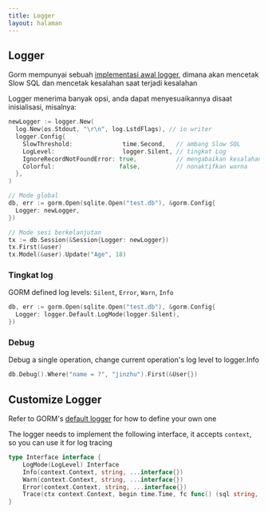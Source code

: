 ```yaml
---
title: Logger
layout: halaman
---
```


## Logger

Gorm mempunyai sebuah [implementasi awal logger](https://github.com/go-gorm/gorm/blob/master/logger/logger.go), dimana akan mencetak Slow SQL dan mencetak kesalahan saat terjadi kesalahan

Logger menerima banyak opsi, anda dapat menyesuaikannya disaat inisialisasi, misalnya:

```go
newLogger := logger.New(
  log.New(os.Stdout, "\r\n", log.LstdFlags), // io writer
  logger.Config{
    SlowThreshold:              time.Second,   // ambang Slow SQL
    LogLevel:                   logger.Silent, // tingkat Log
    IgnoreRecordNotFoundError: true,           // mengabaikan kesalahan ErrRecordNotFound  untuk logger
    Colorful:                  false,          // nonaktifkan warna
  },
)

// Mode global
db, err := gorm.Open(sqlite.Open("test.db"), &gorm.Config{
  Logger: newLogger,
})

// Mode sesi berkelanjutan
tx := db.Session(&Session{Logger: newLogger})
tx.First(&user)
tx.Model(&user).Update("Age", 18)
```

### Tingkat log

GORM defined log levels: `Silent`, `Error`, `Warn`, `Info`

```go
db, err := gorm.Open(sqlite.Open("test.db"), &gorm.Config{
  Logger: logger.Default.LogMode(logger.Silent),
})
```

### Debug

Debug a single operation, change current operation's log level to logger.Info

```go
db.Debug().Where("name = ?", "jinzhu").First(&User{})
```

## Customize Logger

Refer to GORM's [default logger](https://github.com/go-gorm/gorm/blob/master/logger/logger.go) for how to define your own one

The logger needs to implement the following interface, it accepts `context`, so you can use it for log tracing

```go
type Interface interface {
    LogMode(LogLevel) Interface
    Info(context.Context, string, ...interface{})
    Warn(context.Context, string, ...interface{})
    Error(context.Context, string, ...interface{})
    Trace(ctx context.Context, begin time.Time, fc func() (sql string, rowsAffected int64), err error)
}
```
